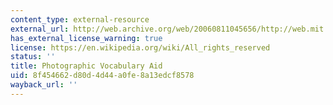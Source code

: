 ```yaml
---
content_type: external-resource
external_url: http://web.archive.org/web/20060811045656/http://web.mit.edu/21f.500/www/vocab-photo/index.html
has_external_license_warning: true
license: https://en.wikipedia.org/wiki/All_rights_reserved
status: ''
title: Photographic Vocabulary Aid
uid: 8f454662-d80d-4d44-a0fe-8a13edcf8578
wayback_url: ''
---
```

